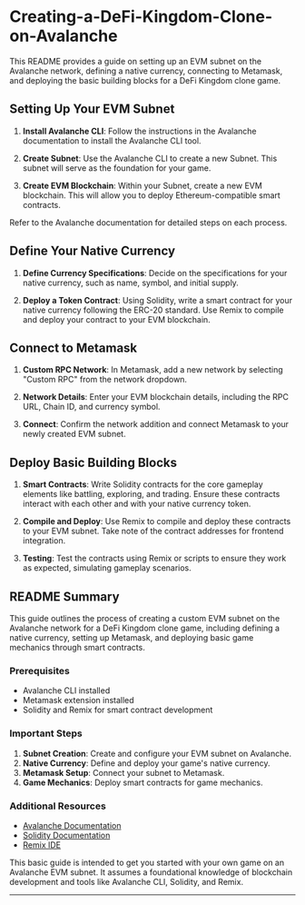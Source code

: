 # Creating-a-DeFi-Kingdom-Clone-on-Avalanche


This README provides a guide on setting up an EVM subnet on the Avalanche network, defining a native currency, connecting to Metamask, and deploying the basic building blocks for a DeFi Kingdom clone game.

## Setting Up Your EVM Subnet

1. **Install Avalanche CLI**: Follow the instructions in the Avalanche documentation to install the Avalanche CLI tool.

2. **Create Subnet**: Use the Avalanche CLI to create a new Subnet. This subnet will serve as the foundation for your game.

3. **Create EVM Blockchain**: Within your Subnet, create a new EVM blockchain. This will allow you to deploy Ethereum-compatible smart contracts.

Refer to the Avalanche documentation for detailed steps on each process.

## Define Your Native Currency

1. **Define Currency Specifications**: Decide on the specifications for your native currency, such as name, symbol, and initial supply.

2. **Deploy a Token Contract**: Using Solidity, write a smart contract for your native currency following the ERC-20 standard. Use Remix to compile and deploy your contract to your EVM blockchain.

## Connect to Metamask

1. **Custom RPC Network**: In Metamask, add a new network by selecting "Custom RPC" from the network dropdown.

2. **Network Details**: Enter your EVM blockchain details, including the RPC URL, Chain ID, and currency symbol.

3. **Connect**: Confirm the network addition and connect Metamask to your newly created EVM subnet.

## Deploy Basic Building Blocks

1. **Smart Contracts**: Write Solidity contracts for the core gameplay elements like battling, exploring, and trading. Ensure these contracts interact with each other and with your native currency token.

2. **Compile and Deploy**: Use Remix to compile and deploy these contracts to your EVM subnet. Take note of the contract addresses for frontend integration.

3. **Testing**: Test the contracts using Remix or scripts to ensure they work as expected, simulating gameplay scenarios.

## README Summary

This guide outlines the process of creating a custom EVM subnet on the Avalanche network for a DeFi Kingdom clone game, including defining a native currency, setting up Metamask, and deploying basic game mechanics through smart contracts.

### Prerequisites

- Avalanche CLI installed
- Metamask extension installed
- Solidity and Remix for smart contract development

### Important Steps

1. **Subnet Creation**: Create and configure your EVM subnet on Avalanche.
2. **Native Currency**: Define and deploy your game's native currency.
3. **Metamask Setup**: Connect your subnet to Metamask.
4. **Game Mechanics**: Deploy smart contracts for game mechanics.

### Additional Resources

- [Avalanche Documentation](https://docs.avax.network/)
- [Solidity Documentation](https://docs.soliditylang.org/)
- [Remix IDE](https://remix.ethereum.org/)

This basic guide is intended to get you started with your own game on an Avalanche EVM subnet. It assumes a foundational knowledge of blockchain development and tools like Avalanche CLI, Solidity, and Remix.
- - -
